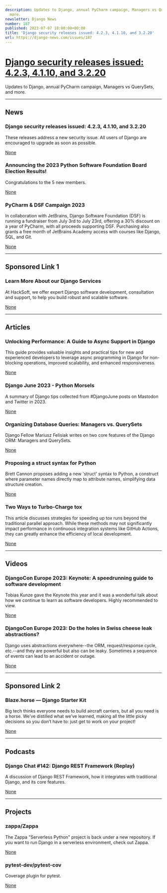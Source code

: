 ```yaml
---
description: Updates to Django, annual PyCharm campaign, Managers vs QuerySets, and
  more.
newsletter: Django News
number: 187
published: 2023-07-07 10:00:00+00:00
title: 'Django security releases issued: 4.2.3, 4.1.10, and 3.2.20'
url: https://django-news.com/issues/187
---
```


# [Django security releases issued: 4.2.3, 4.1.10, and 3.2.20](https://django-news.com/issues/187)

Updates to Django, annual PyCharm campaign, Managers vs QuerySets, and more.

  ----

  ## News

  ### Django security releases issued: 4.2.3, 4.1.10, and 3.2.20

  <p>These releases address a new security issue. All users of Django are encouraged to upgrade as soon as possible.</p>

  [None](None)

  ### Announcing the 2023 Python Software Foundation Board Election Results!

  <p>Congratulations to the 5 new members.</p>

  [None](None)

  ### PyCharm & DSF Campaign 2023

  <p>In collaboration with JetBrains, Django Software Foundation (DSF) is running a fundraiser from July 3rd to July 23rd, offering a 30% discount on a year of PyCharm, with all proceeds supporting DSF. Purchasing also grants a free month of JetBrains Academy access with courses like Django, SQL, and Git.</p>

  [None](None)

  ----

  ## Sponsored Link 1

  ### Learn More About our Django Services

  <p>At HackSoft, we offer expert Django software development, consultation and support, to help you build robust and scalable software.</p>

  [None](None)

  ----

  ## Articles

  ### Unlocking Performance: A Guide to Async Support in Django

  <p>This guide provides valuable insights and practical tips for new and experienced developers to leverage async programming in Django for non-blocking operations, improved scalability, and enhanced responsiveness.</p>

  [None](None)

  ### Django June 2023 - Python Morsels

  <p>A summary of Django tips collected from #DjangoJune posts on Mastodon and Twitter in 2023.</p>

  [None](None)

  ### Organizing Database Queries: Managers vs. QuerySets

  <p>Django Fellow Mariusz Felisiak writes on two core features of the Django ORM: Managers and QuerySets.</p>

  [None](None)

  ### Proposing a struct syntax for Python

  <p>Brett Cannon proposes adding a new 'struct' syntax to Python, a construct where parameter names directly map to attribute names, simplifying data structure creation.</p>

  [None](None)

  ### Two Ways to Turbo-Charge tox

  <p>This article discusses strategies for speeding up tox runs beyond the traditional parallel approach. While these methods may not significantly impact performance in continuous integration systems like GitHub Actions, they can greatly enhance the efficiency of local development.</p>

  [None](None)

  ----

  ## Videos

  ### DjangoCon Europe 2023: Keynote: A speedrunning guide to software development

  <p>Tobias Kunze gave the Keynote this year and it was a wonderful talk about how we continue to learn as software developers. Highly recommended to view.</p>

  [None](None)

  ### DjangoCon Europe 2023: Do the holes in Swiss cheese leak abstractions?

  <p>Django uses abstractions everywhere--the ORM, request/response cycle, etc.--and they are powerful but also can be leaky. Sometimes a sequence of events can lead to an accident or outage.</p>

  [None](None)

  ----

  ## Sponsored Link 2

  ### Blaze.horse — Django Starter Kit

  <p>Big tech thinks everyone needs to build aircraft carriers, but all you need is a horse. We’ve distilled what we’ve learned, making all the little picky decisions so you don’t have to: just get to work on your project!</p>

  [None](None)

  ----

  ## Podcasts

  ### Django Chat #142: Django REST Framework (Replay)

  <p>A discussion of Django REST Framework, how it integrates with traditional Django, and its core features.</p>

  [None](None)

  ----

  ## Projects

  ### zappa/Zappa

  <p>The Zappa "Serverless Python" project is back under a new repository. If you want to run Django in a serverless environment, check out Zappa.</p>

  [None](None)

  ### pytest-dev/pytest-cov

  <p>Coverage plugin for pytest.</p>

  [None](None)